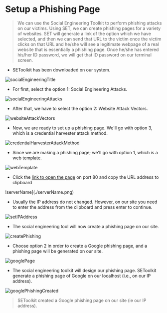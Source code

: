 # Setup a Phishing Page

>We can use the Social Engineering Toolkit to perform phishing attacks on our victims.
Using SET, we can create phishing pages for a variety of websites.
SET will generate a link of the option which we have selected, and then we can send that URL to the victim once the victim clicks on that URL and he/she will see a legitimate webpage of a real website that is essentially a phishing page.
Once he/she has entered his/her ID password, we will get that ID password on our terminal screen.


* SEToolkit has been downloaded on our system.

![socialEngineeringTitle](./socialEngineeringTitle.png)

* For first, select the option 1: Social Engineering Attacks.

![socialEngineeringAttacks](./socialEngineeringAttacks.png)

* After that, we have to select the option 2: Website Attack Vectors.

![websiteAttackVectors](./websiteAttackVectors.png)

* Now, we are ready to set up a phishing page.
We'll go with option 3, which is a credential harvester attack method.

![credentialHarvesterAttackMethod](./credentialHarvesterAttackMethod.png)

* Since we are making a phishing page; we'll go with option 1, which is a web template.

![webTemplate](./webTemplate.png)

* Click the [link to open the page]({{TRAFFIC_HOST1_80}}) on port 80 and copy the URL address to clipboard

!serverName](./serverName.png)

* Usually the IP address do not changed.
However, on our site you need to enter the address from the clipboard and press enter to continue.

![setIPAddress](./setIPAddress.png)

* The social engineering tool will now create a phishing page on our site.

![createPhishing](./createPhishing.png)

* Choose option 2 in order to create a Google phishing page, and a phishing page will be generated on our site.

![googlePage](./googlePage.png)

* The social engineering toolkit will design our phishing page.
SEToolkit generate a phishing page of Google on our localhost (i.e., on our IP address). 

![googlePhishingCreated](./googlePhishingCreated.png)

> SEToolkit created a Google phishing page on our site (ie our IP address).

<br/>
